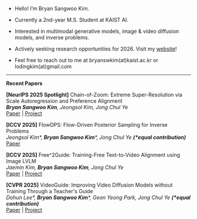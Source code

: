 
- Hello! I’m Bryan Sangwoo Kim.

- Currently a 2nd-year M.S. Student at KAIST AI.

- Interested in multimodal generative models, image & video diffusion models, and inverse problems.

- Actively seeking research opportunities for 2026. Visit my [website](https://bryanswkim.github.io/)!

- Feel free to reach out to me at bryanswkim(at)kaist.ac.kr or lodingkim(at)gmail.com

----

**Recent Papers**


**[NeurIPS 2025 Spotlight]** Chain-of-Zoom: Extreme Super-Resolution via Scale Autoregression and Preference Alignment \
***Bryan Sangwoo Kim**, Jeongsol Kim, Jong Chul Ye* \
[Paper](https://arxiv.org/abs/2505.18600) | [Project](https://bryanswkim.github.io/chain-of-zoom/)


**[ICCV 2025]** FlowDPS: Flow-Driven Posterior Sampling for Inverse Problems \
*Jeongsol Kim\*, **Bryan Sangwoo Kim**\*, Jong Chul Ye **(\*equal contribution)*** \
[Paper](https://arxiv.org/abs/2503.08136)


**[ICCV 2025]** Free^2Guide: Training-Free Text-to-Video Alignment using Image LVLM \
*Jaemin Kim, **Bryan Sangwoo Kim**, Jong Chul Ye* \
[Paper](https://arxiv.org/abs/2411.17041) | [Project](https://kjm981995.github.io/free2guide/)


**[CVPR 2025]** VideoGuide: Improving Video Diffusion Models without Training Through a Teacher's Guide \
*Dohun Lee\*, **Bryan Sangwoo Kim**\*, Geon Yeong Park, Jong Chul Ye **(\*equal contribution)*** \
[Paper](https://arxiv.org/abs/2410.04364) | [Project](https://dohunlee1.github.io/videoguide.github.io/)
